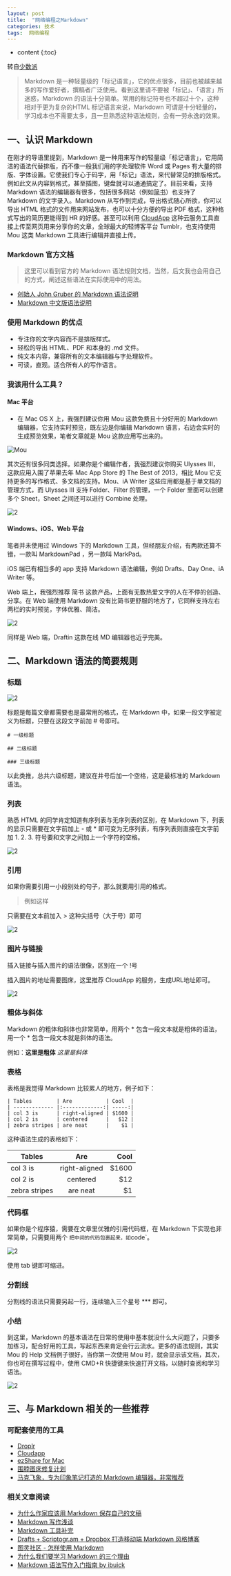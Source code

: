 ```yaml
---
layout: post
title:  "网络编程之Markdown"
categories: 技术
tags:  网络编程
---
```


* content
{:toc}


转自[少数派](http://sspai.com/25137)

> Markdown 是一种轻量级的「标记语言」，它的优点很多，目前也被越来越多的写作爱好者，撰稿者广泛使用。看到这里请不要被「标记」、「语言」所迷惑，Markdown 的语法十分简单。常用的标记符号也不超过十个，这种相对于更为复杂的HTML 标记语言来说，Markdown 可谓是十分轻量的，学习成本也不需要太多，且一旦熟悉这种语法规则，会有一劳永逸的效果。



## 一、认识 Markdown
在刚才的导语里提到，Markdown 是一种用来写作的轻量级「标记语言」，它用简洁的语法代替排版，而不像一般我们用的字处理软件 Word 或 Pages 有大量的排版、字体设置。它使我们专心于码字，用「标记」语法，来代替常见的排版格式。例如此文从内容到格式，甚至插图，键盘就可以通通搞定了。目前来看，支持 Markdown 语法的编辑器有很多，包括很多网站（例如[简书](http://jianshu.io/)）也支持了 Markdown 的文字录入。Markdown 从写作到完成，导出格式随心所欲，你可以导出 HTML 格式的文件用来网站发布，也可以十分方便的导出 PDF 格式，这种格式写出的简历更能得到 HR 的好感。甚至可以利用 [CloudApp](http://www.getcloudapp.com/) 这种云服务工具直接上传至网页用来分享你的文章，全球最大的轻博客平台 Tumblr，也支持使用 Mou 这类 Markdown 工具进行编辑并直接上传。

### Markdown 官方文档
> 这里可以看到官方的 Markdown 语法规则文档，当然，后文我也会用自己的方式，阐述这些语法在实际使用中的用法。

* [创始人 John Gruber 的 Markdown 语法说明](http://daringfireball.net/projects/markdown/syntax)  
* [Markdown 中文版语法说明](http://wowubuntu.com/markdown/#list)

### 使用 Markdown 的优点
* 专注你的文字内容而不是排版样式。
* 轻松的导出 HTML、PDF 和本身的 .md 文件。
* 纯文本内容，兼容所有的文本编辑器与字处理软件。
* 可读，直观。适合所有人的写作语言。

### 我该用什么工具？

#### Mac 平台

* 在 Mac OS X 上，我强烈建议你用 Mou 这款免费且十分好用的 Markdown 编辑器，它支持实时预览，既左边是你编辑 Markdown 语言，右边会实时的生成预览效果，笔者文章就是 Mou 这款应用写出来的。

![Mou](http://cdn.sspai.com/attachment/thumbnail/2014/04/15/1b2329474f348d95f8a38a68fa98c9c310f71_mw_800_wm_1_wmp_3.jpg)

其次还有很多同类选择。如果你是个编辑作者，我强烈建议你购买 Ulysses Ⅲ，这款应用入围了苹果去年 Mac App Store 的 The Best of 2013，相比 Mou 它支持更多的写作格式、多文档的支持。Mou、iA Writer 这些应用都是基于单文档的管理方式，而 Ulysses Ⅲ 支持 Folder、Filter 的管理，一个 Folder 里面可以创建多个 Sheet，Sheet 之间还可以进行 Combine 处理。

![2](http://cdn.sspai.com/attachment/thumbnail/2014/04/15/f43f4d7659397398c499180c22c9855a10f72_mw_800_wm_1_wmp_3.jpg)

#### Windows、iOS、Web 平台
笔者并未使用过 Windows 下的 Markdown 工具，但经朋友介绍，有两款还算不错，一款叫 MarkdownPad ，另一款叫 MarkPad。

iOS 端已有相当多的 app 支持 Markdown 语法编辑，例如 Drafts、Day One、iA Writer 等。

Web 端上，我强烈推荐 简书 这款产品，上面有无数热爱文字的人在不停的创造、分享。在 Web 端使用 Markdown 没有比简书更舒服的地方了，它同样支持左右两栏的实时预览，字体优雅、简洁。

![2](http://cdn.sspai.com/attachment/thumbnail/2014/04/15/4f47235736535ed5932b15bdef64263b10f73_mw_800_wm_1_wmp_3.jpg)

同样是 Web 端，Draftin 这款在线 MD 编辑器也近乎完美。

## 二、Markdown 语法的简要规则

### 标题

![2](http://cdn.sspai.com/attachment/thumbnail/2014/04/15/620e64aa6522f5eaeb788a8b5f1faa5c10f74_mw_800_wm_1_wmp_3.jpg)

标题是每篇文章都需要也是最常用的格式，在 Markdown 中，如果一段文字被定义为标题，只要在这段文字前加 # 号即可。

    # 一级标题

    ## 二级标题

    ### 三级标题

以此类推，总共六级标题，建议在井号后加一个空格，这是最标准的 Markdown 语法。

### 列表
熟悉 HTML 的同学肯定知道有序列表与无序列表的区别，在 Markdown 下，列表的显示只需要在文字前加上 - 或 * 即可变为无序列表，有序列表则直接在文字前加 1. 2. 3. 符号要和文字之间加上一个字符的空格。

![2](http://cdn.sspai.com/attachment/thumbnail/2014/04/15/a72338b96cf4bfc1dacd610756786ae310f75_mw_800_wm_1_wmp_3.jpg)

### 引用
如果你需要引用一小段别处的句子，那么就要用引用的格式。

> 例如这样

只需要在文本前加入 > 这种尖括号（大于号）即可

![2](http://cdn.sspai.com/attachment/thumbnail/2014/04/15/07bd8bf6fd38ea7d3bffdc3cae04f6f210f76_mw_800_wm_1_wmp_3.jpg)

### 图片与链接
插入链接与插入图片的语法很像，区别在一个 !号

插入图片的地址需要图床，这里推荐 CloudApp 的服务，生成URL地址即可。

![2](http://cdn.sspai.com/attachment/thumbnail/2014/04/15/f96c892fc63933ab186235f7c910753b10f77_mw_800_wm_1_wmp_3.jpg)

### 粗体与斜体
Markdown 的粗体和斜体也非常简单，用两个 * 包含一段文本就是粗体的语法，用一个 * 包含一段文本就是斜体的语法。

例如：**这里是粗体** *这里是斜体*

### 表格
表格是我觉得 Markdown 比较累人的地方，例子如下：

    | Tables        | Are           | Cool  |
    | ------------- |:-------------:| -----:|
    | col 3 is      | right-aligned | $1600 |
    | col 2 is      | centered      |   $12 |
    | zebra stripes | are neat      |    $1 |

这种语法生成的表格如下：

| Tables        | Are           | Cool  |
| ------------- |:-------------:| -----:|
| col 3 is      | right-aligned | $1600 |
| col 2 is      | centered      |   $12 |
| zebra stripes | are neat      |    $1 |

### 代码框
如果你是个程序猿，需要在文章里优雅的引用代码框，在 Markdown 下实现也非常简单，只需要用两个 ` 把中间的代码包裹起来，如 `code`。

![2](http://cdn.sspai.com/attachment/thumbnail/2014/04/15/0135456d6a3c1051f0ed54e37cef070010f78_mw_800_wm_1_wmp_3.jpg)

使用 tab 键即可缩进。

### 分割线
分割线的语法只需要另起一行，连续输入三个星号 *** 即可。

### 小结
到这里，Markdown 的基本语法在日常的使用中基本就没什么大问题了，只要多加练习，配合好用的工具，写起东西来肯定会行云流水。更多的语法规则，其实 Mou 的 Help 文档例子很好，当你第一次使用 Mou 时，就会显示该文档，其次，你也可在撰写过程中，使用 CMD+R 快捷键来快速打开文档，以随时查阅和学习语法。

![2](http://cdn.sspai.com/attachment/thumbnail/2014/04/15/0132cbf286123e999adc67e23a9397fe10f79_mw_800_wm_1_wmp_3.jpg)

## 三、与 Markdown 相关的一些推荐

### 可配套使用的工具
* [Droplr](http://droplr.com/)
* [Cloudapp](http://www.getcloudapp.com/)
* [ezShare for Mac](https://itunes.apple.com/cn/app/yi-xiang/id672522335?mt=12&uo=4&uo=4&at=10lJSw)
* [围脖图床修复计划](http://weibotuchuang.sinaapp.com/)
* [马克飞象，专为印象笔记打造的 Markdown 编辑器，非常推荐](http://maxiang.info/)

### 相关文章阅读
* [为什么作家应该用 Markdown 保存自己的文稿](http://apple4us.com/2012/02/why-writers-should-use-markdown.html)
* [Markdown 写作浅谈](http://www.yangzhiping.com/tech/r-markdown-knitr.html)
* [Markdown 工具补完](http://www.appinn.com/markdown-tools/)
* [Drafts + Scriptogr.am + Dropbox 打造移动端 Markdown 风格博客](http://jianshu.io/p/63HYZ6)
* [图灵社区 - 怎样使用 Markdown](http://www.ituring.com.cn/article/23)
* [为什么我们要学习 Markdown 的三个理由](http://news.cnblogs.com/n/139649/)
* [Markdown 语法写作入门指南 by ibuick](http://ibuick.me/?p=4093)
